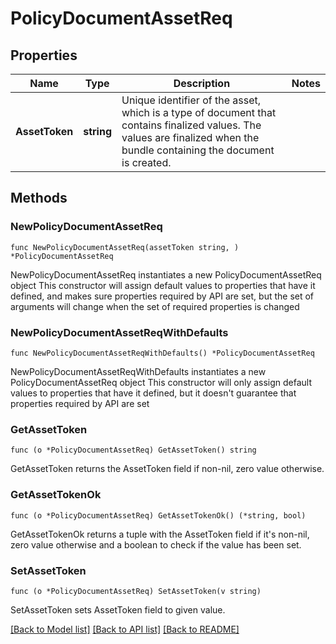 # PolicyDocumentAssetReq

## Properties

Name | Type | Description | Notes
------------ | ------------- | ------------- | -------------
**AssetToken** | **string** | Unique identifier of the asset, which is a type of document that contains finalized values. The values are finalized when the bundle containing the document is created. | 

## Methods

### NewPolicyDocumentAssetReq

`func NewPolicyDocumentAssetReq(assetToken string, ) *PolicyDocumentAssetReq`

NewPolicyDocumentAssetReq instantiates a new PolicyDocumentAssetReq object
This constructor will assign default values to properties that have it defined,
and makes sure properties required by API are set, but the set of arguments
will change when the set of required properties is changed

### NewPolicyDocumentAssetReqWithDefaults

`func NewPolicyDocumentAssetReqWithDefaults() *PolicyDocumentAssetReq`

NewPolicyDocumentAssetReqWithDefaults instantiates a new PolicyDocumentAssetReq object
This constructor will only assign default values to properties that have it defined,
but it doesn't guarantee that properties required by API are set

### GetAssetToken

`func (o *PolicyDocumentAssetReq) GetAssetToken() string`

GetAssetToken returns the AssetToken field if non-nil, zero value otherwise.

### GetAssetTokenOk

`func (o *PolicyDocumentAssetReq) GetAssetTokenOk() (*string, bool)`

GetAssetTokenOk returns a tuple with the AssetToken field if it's non-nil, zero value otherwise
and a boolean to check if the value has been set.

### SetAssetToken

`func (o *PolicyDocumentAssetReq) SetAssetToken(v string)`

SetAssetToken sets AssetToken field to given value.



[[Back to Model list]](../README.md#documentation-for-models) [[Back to API list]](../README.md#documentation-for-api-endpoints) [[Back to README]](../README.md)


